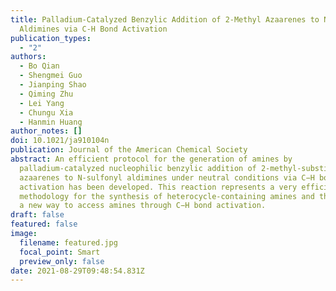 ```yaml
---
title: Palladium-Catalyzed Benzylic Addition of 2-Methyl Azaarenes to N-Sulfonyl
  Aldimines via C-H Bond Activation
publication_types:
  - "2"
authors:
  - Bo Qian
  - Shengmei Guo
  - Jianping Shao
  - Qiming Zhu
  - Lei Yang
  - Chungu Xia
  - Hanmin Huang
author_notes: []
doi: 10.1021/ja910104n
publication: Journal of the American Chemical Society
abstract: An efficient protocol for the generation of amines by
  palladium-catalyzed nucleophilic benzylic addition of 2-methyl-substituted
  azaarenes to N-sulfonyl aldimines under neutral conditions via C−H bond
  activation has been developed. This reaction represents a very efficient
  methodology for the synthesis of heterocycle-containing amines and thus opens
  a new way to access amines through C−H bond activation.
draft: false
featured: false
image:
  filename: featured.jpg
  focal_point: Smart
  preview_only: false
date: 2021-08-29T09:48:54.831Z
---
```

